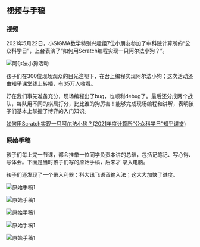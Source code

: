 
## 视频与手稿


### 视频
2021年5月22日，小SIGMA数学特别兴趣组7位小朋友参加了中科院计算所的“公众科学日”，上台表演了“如何用Scratch编程实现一只阿尔法小狗？”。

![阿尔法小狗活动](Figures/MiniAlphaGo.png)

孩子们在300位现场观众的目光注视下，在台上编程实现阿尔法小狗；这次活动还由知乎课堂线上转播，有35万人收看。

好在我们事先准备充分，现场编程出了bug，也顺利debug了。最后还分成两个战队，每队用不同的棋局打分，比比谁的狗厉害！能够完成现场编程和讲解，表明孩子们基本上掌握了博弈的入门知识。


[如何用Scratch实现一只阿尔法小狗？(2021年度计算所“公众科学日”知乎课堂)](http://bioinfo.ict.ac.cn/~dbu/Video/SIGMA-MiniAlphaGo.mp4)

### 原始手稿

孩子们每上完一节课，都会推举一位同学负责本讲的总结，包括记笔记、写心得、写体会。下面是当时孩子们写的原始手稿，后来才
录入电脑。

孩子们还发现了一个录入利器：科大讯飞语音输入法；这大大加快了进度。

![原始手稿1](Figures/Draft1.jpeg)

![原始手稿1](Figures/Draft2.jpeg)

![原始手稿1](Figures/Draft3.jpeg)

![原始手稿1](Figures/Draft4.jpeg)

![原始手稿1](Figures/Draft5.jpeg)
